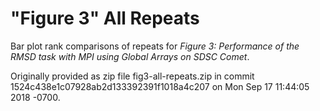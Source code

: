 # "Figure 3" All Repeats

Bar plot rank comparisons of repeats for *Figure 3: Performance of the
RMSD task with MPI using Global Arrays on SDSC Comet*.

Originally provided as zip file fig3-all-repeats.zip in commit
1524c438e1c07928ab2d133392391f1018a4c207 on Mon Sep 17 11:44:05 2018
-0700.


